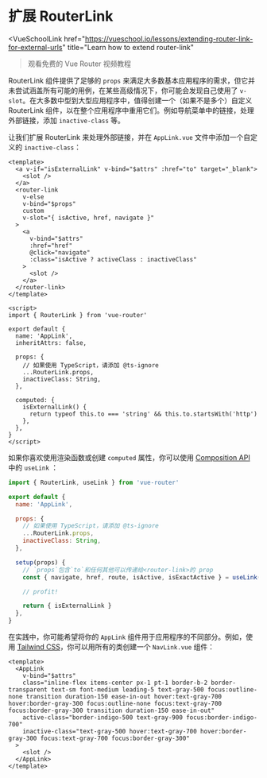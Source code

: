 # 扩展 RouterLink

<VueSchoolLink
  href="https://vueschool.io/lessons/extending-router-link-for-external-urls"
  title="Learn how to extend router-link"
>观看免费的 Vue Router 视频教程</VueSchoolLink>

RouterLink 组件提供了足够的 `props` 来满足大多数基本应用程序的需求，但它并未尝试涵盖所有可能的用例，在某些高级情况下，你可能会发现自己使用了 `v-slot`。在大多数中型到大型应用程序中，值得创建一个（如果不是多个）自定义 RouterLink 组件，以在整个应用程序中重用它们。例如导航菜单中的链接，处理外部链接，添加 `inactive-class` 等。

让我们扩展 RouterLink 来处理外部链接，并在 `AppLink.vue` 文件中添加一个自定义的 `inactive-class`：

```vue
<template>
  <a v-if="isExternalLink" v-bind="$attrs" :href="to" target="_blank">
    <slot />
  </a>
  <router-link
    v-else
    v-bind="$props"
    custom
    v-slot="{ isActive, href, navigate }"
  >
    <a
      v-bind="$attrs"
      :href="href"
      @click="navigate"
      :class="isActive ? activeClass : inactiveClass"
    >
      <slot />
    </a>
  </router-link>
</template>

<script>
import { RouterLink } from 'vue-router'

export default {
  name: 'AppLink',
  inheritAttrs: false,

  props: {
    // 如果使用 TypeScript，请添加 @ts-ignore
    ...RouterLink.props,
    inactiveClass: String,
  },

  computed: {
    isExternalLink() {
      return typeof this.to === 'string' && this.to.startsWith('http')
    },
  },
}
</script>
```

如果你喜欢使用渲染函数或创建 `computed` 属性，你可以使用 [Composition API](./composition-api.md) 中的 `useLink` ：

```js
import { RouterLink, useLink } from 'vue-router'

export default {
  name: 'AppLink',

  props: {
    // 如果使用 TypeScript，请添加 @ts-ignore
    ...RouterLink.props,
    inactiveClass: String,
  },

  setup(props) {
    // `props`包含`to`和任何其他可以传递给<router-link>的 prop
    const { navigate, href, route, isActive, isExactActive } = useLink(props)

    // profit!

    return { isExternalLink }
  },
}
```

在实践中，你可能希望将你的 `AppLink` 组件用于应用程序的不同部分。例如，使用 [Tailwind CSS](https://tailwindcss.com)，你可以用所有的类创建一个 `NavLink.vue` 组件：

```vue
<template>
  <AppLink
    v-bind="$attrs"
    class="inline-flex items-center px-1 pt-1 border-b-2 border-transparent text-sm font-medium leading-5 text-gray-500 focus:outline-none transition duration-150 ease-in-out hover:text-gray-700 hover:border-gray-300 focus:outline-none focus:text-gray-700 focus:border-gray-300 transition duration-150 ease-in-out"
    active-class="border-indigo-500 text-gray-900 focus:border-indigo-700"
    inactive-class="text-gray-500 hover:text-gray-700 hover:border-gray-300 focus:text-gray-700 focus:border-gray-300"
  >
    <slot />
  </AppLink>
</template>
```
